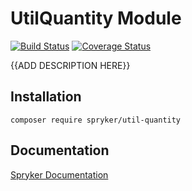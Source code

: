 # UtilQuantity Module
[![Build Status](https://travis-ci.org/spryker/util-quantity.svg)](https://travis-ci.org/spryker/util-quantity)
[![Coverage Status](https://coveralls.io/repos/github/spryker/util-quantity/badge.svg)](https://coveralls.io/github/spryker/util-quantity)

{{ADD DESCRIPTION HERE}}

## Installation

```
composer require spryker/util-quantity
```

## Documentation

[Spryker Documentation](https://academy.spryker.com/developing_with_spryker/module_guide/modules.html)
